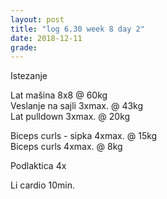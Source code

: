 ```yaml
---
layout: post
title: "log 6.30 week 8 day 2"
date: 2018-12-11
grade:
---
```


Istezanje

Lat mašina 8x8 @ 60kg   
Veslanje na sajli 3xmax. @ 43kg  
Lat pulldown 3xmax. @ 20kg  

Biceps curls - sipka 4xmax. @ 15kg   
Biceps curls 4xmax. @ 8kg        

Podlaktica 4x  

Li cardio 10min.  
